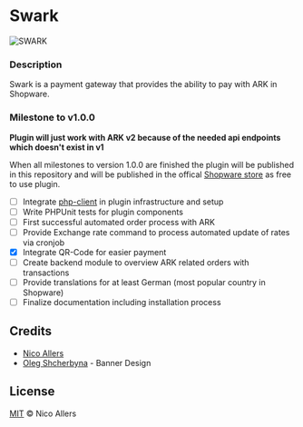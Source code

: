 # Swark

![SWARK](https://github.com/reConNico/swark/blob/master/banner.png)

### Description

Swark is a payment gateway that provides the ability to pay with ARK in Shopware.

### Milestone to v1.0.0

**Plugin will just work with ARK v2 because of the needed api endpoints which doesn't exist in v1**

When all milestones to version 1.0.0 are finished the plugin will be published in this repository
and will be published in the offical [Shopware store](http://store.shopware.com/) as free to use plugin.

* [ ] Integrate [php-client](https://github.com/ArkEcosystem/php-client) in plugin infrastructure and setup
* [ ] Write PHPUnit tests for plugin components
* [ ] First successful automated order process with ARK
* [ ] Provide Exchange rate command to process automated update of rates via cronjob
* [x] Integrate QR-Code for easier payment
* [ ] Create backend module to overview ARK related orders with transactions
* [ ] Provide translations for at least German (most popular country in Shopware)
* [ ] Finalize documentation including installation process

## Credits
* [Nico Allers](https://github.com/reconnico)
* [Oleg Shcherbyna](https://twitter.com/olejegcord) - Banner Design
    
## License

[MIT](LICENSE) © Nico Allers
